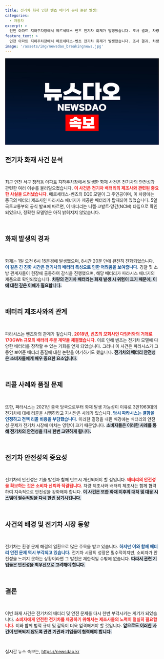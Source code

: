 ```yaml
---
title: 전기차 화재 인천 벤츠 배터리 문제 논란 발생!
categories:
  - 자동차
excerpt: >
  인천 아파트 지하주차장에서 메르세데스-벤츠 전기차 화재가 발생했습니다. 조사 결과, 차량에는 중국 파라시스의 배터리가 탑재되어 있었는데, 이 배터리는 과거에도 리콜 지시를 받은 바 있습니다. 전기차 안전성에 대한 우려가 커지면서 관심이 집중되고 있습니다.
feature_text: >
  인천 아파트 지하주차장에서 메르세데스-벤츠 전기차 화재가 발생했습니다. 조사 결과, 차량에는 중국 파라시스의 배터리가 탑재되어 있었는데, 이 배터리는 과거에도 리콜 지시를 받은 바 있습니다. 전기차 안전성에 대한 우려가 커지면서 관심이 집중되고 있습니다.
image: '/assets/img/newsdao_breakingnews.jpg'
---
```


<p><img src="/assets/img/newsdao_breakingnews.jpg" alt="firstkoreanews 속보" /></p>

<h2 data-ke-size="size26">전기차 화재 사건 분석</h2>

<p data-ke-size="size16">&nbsp;</p>

<p>최근 인천 서구 청라동 아파트 지하주차장에서 발생한 화재 사건은 전기차의 안전성과 관련한 여러 이슈를 불러일으켰습니다. <b><span style="color: #ee2323;">이 사건은 전기차 배터리의 제조사와 관련된 중요한 사실을 드러냈습니다.</span></b> 메르세데스-벤츠의 EQE 모델이 그 주인공이며, 이 차량에는 중국의 배터리 제조사인 파라시스 에너지가 제공한 배터리가 탑재되어 있었습니다. 5일 국토교통부의 공식 발표에 따르면, 이 배터리는 니켈·코발트·망간(NCM) 타입으로 확인되었으나, 정확한 모델명은 아직 밝혀지지 않았습니다.</p>

<p data-ke-size="size16">&nbsp;</p>

<h2 data-ke-size="size26">화재 발생의 경과</h2>

<p data-ke-size="size16">&nbsp;</p>

<p>화재는 1일 오전 6시 15분경에 발생했으며, 8시간 20분 만에 완전히 진화되었습니다. <b><span style="color: #1a5490;">이 같은 긴 진화 시간은 전기차의 배터리 특성으로 인한 어려움을 보여줍니다.</span></b> 경찰 및 소방 관계자들이 현장에 출동하여 감식을 진행했으며, 해당 배터리가 파라시스 에너지의 제품으로 확인되었습니다. <b><span style="background-color: #21538527;">차량의 전기차 배터리는 화재 발생 시 위험이 크기 때문에, 이에 대한 깊은 이해가 필요합니다.</span></b></p>

<p data-ke-size="size16">&nbsp;</p>

<h2 data-ke-size="size26">배터리 제조사와의 관계</h2>

<p data-ke-size="size16">&nbsp;</p>

<p>파라시스는 벤츠와의 관계가 깊습니다. <b><span style="color: #ee2323;">2018년, 벤츠의 모회사인 다임러와의 거래로 170GWh 규모의 배터리 주문 계약을 체결했습니다.</span></b> 이로 인해 벤츠는 전기차 모델에 다양한 배터리를 장착할 수 있는 기회를 얻게 되었습니다. 그러나 이 사건은 파라시스가 그동안 보여준 배터리 품질에 대한 논란을 야기하기도 했습니다. <b><span style="background-color: #21538527;">전기차의 배터리 안전성은 소비자들에게 매우 중요한 요소입니다.</span></b></p>

<p data-ke-size="size16">&nbsp;</p>

<h2 data-ke-size="size26">리콜 사례와 품질 문제</h2>

<p data-ke-size="size16">&nbsp;</p>

<p>또한, 파라시스는 2021년 중국 당국으로부터 화재 발생 가능성이 이유로 3만1963대의 전기차에 대해 리콜을 시행하라고 지시받은 사례가 있습니다. <b><span style="color: #1a5490;">당시 파라시스는 결함을 인정하고 전액 리콜 비용을 부담했습니다.</span></b> 이러한 결정을 내린 배경에는 배터리의 안전성 문제가 전기차 시장에 미치는 영향이 크기 때문입니다. <b><span style="background-color: #21538527;">소비자들은 이러한 사례를 통해 전기차의 안전성을 다시 한번 고민하게 됩니다.</span></b></p>

<p data-ke-size="size16">&nbsp;</p>

<h2 data-ke-size="size26">전기차 안전성의 중요성</h2>

<p data-ke-size="size16">&nbsp;</p>

<p>전기차의 안전성은 기술 발전과 함께 반드시 개선되어야 할 점입니다. <b><span style="color: #ee2323;">배터리의 안전성을 확보하는 것은 소비자 신뢰와 직결됩니다.</span></b> 차량 제조사와 배터리 제조사는 함께 협력하여 지속적으로 안전성을 강화해야 합니다. <b><span style="background-color: #21538527;">이 사건은 또한 화재 이후의 대처 및 대응 시스템이 필수적임을 다시 한번 상기시킵니다.</span></b></p>

<p data-ke-size="size16">&nbsp;</p>

<h2 data-ke-size="size26">사건의 배경 및 전기차 시장 동향</h2>

<p data-ke-size="size16">&nbsp;</p>

<p>전기차는 환경 문제 해결의 일환으로 많은 주목을 받고 있습니다. <b><span style="color: #1a5490;">하지만 이와 함께 배터리 안전 문제 역시 부각되고 있습니다.</span></b> 전기차 시장의 성장은 필수적이지만, 소비자가 안전성을 느끼지 못하는 상황이라면 그 발전은 제한적일 수밖에 없습니다. <b><span style="background-color: #21538527;">따라서 관련 기업들은 안전성을 최우선으로 고려해야 합니다.</span></b></p>

<p data-ke-size="size16">&nbsp;</p>

<h2 data-ke-size="size26">결론</h2>

<p data-ke-size="size16">&nbsp;</p>

<p>이번 화재 사건은 전기차의 배터리 및 안전 문제를 다시 한번 부각시키는 계기가 되었습니다. <b><span style="color: #ee2323;">소비자에게 안전한 전기차를 제공하기 위해서는 제조사들의 노력이 절실히 필요합니다.</span></b> 이와 함께 법적 규제 및 감독이 더욱 엄격해져야 할 것입니다. <b><span style="background-color: #21538527;">앞으로도 이러한 사건이 반복되지 않도록 관련 기관과 기업들이 협력해야 합니다.</span></b></p>

<p data-ke-size="size16">&nbsp;</p>
실시간 뉴스 속보는, <a href="https://newsdao.kr" rel="dofollow">https://newsdao.kr</a>


